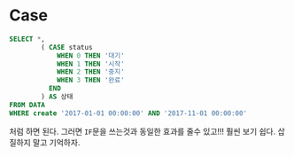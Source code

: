 # Case

``` SQL
SELECT *,
        ( CASE status
            WHEN 0 THEN '대기'
            WHEN 1 THEN '시작'
            WHEN 2 THEN '중지'
            WHEN 3 THEN '완료'
          END
        ) AS 상태
FROM DATA
WHERE create '2017-01-01 00:00:00' AND '2017-11-01 00:00:00'
```
처럼 하면 된다. 그러면 `IF`문을 쓰는것과 동일한 효과를 줄수 있고!!!
훨씬 보기 쉽다. 삽질하지 말고 기억하자.